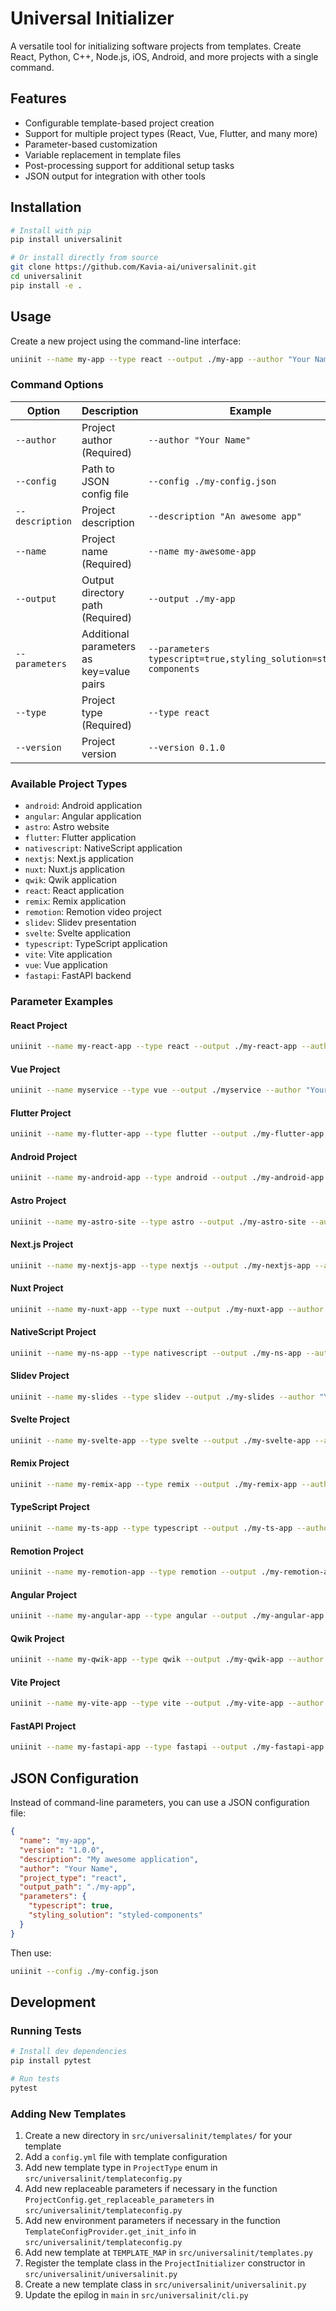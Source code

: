 # Universal Initializer

A versatile tool for initializing software projects from templates. Create React, Python, C++, Node.js, iOS, Android, and more projects with a single command.

## Features

- Configurable template-based project creation
- Support for multiple project types (React, Vue, Flutter, and many more)
- Parameter-based customization
- Variable replacement in template files
- Post-processing support for additional setup tasks
- JSON output for integration with other tools

## Installation

```bash
# Install with pip
pip install universalinit

# Or install directly from source
git clone https://github.com/Kavia-ai/universalinit.git
cd universalinit
pip install -e .
```

## Usage

Create a new project using the command-line interface:

```bash
uniinit --name my-app --type react --output ./my-app --author "Your Name" --parameters typescript=true,styling_solution=styled-components
```

### Command Options

| Option | Description | Example |
|--------|-------------|---------|
| `--author` | Project author (Required) | `--author "Your Name"` |
| `--config` | Path to JSON config file | `--config ./my-config.json` |
| `--description` | Project description | `--description "An awesome app"` |
| `--name` | Project name (Required) | `--name my-awesome-app` |
| `--output` | Output directory path (Required) | `--output ./my-app` |
| `--parameters` | Additional parameters as key=value pairs | `--parameters typescript=true,styling_solution=styled-components` |
| `--type` | Project type (Required) | `--type react` |
| `--version` | Project version | `--version 0.1.0` |

### Available Project Types

- `android`: Android application
- `angular`: Angular application
- `astro`: Astro website
- `flutter`: Flutter application
- `nativescript`: NativeScript application
- `nextjs`: Next.js application
- `nuxt`: Nuxt.js application
- `qwik`: Qwik application
- `react`: React application
- `remix`: Remix application
- `remotion`: Remotion video project
- `slidev`: Slidev presentation
- `svelte`: Svelte application
- `typescript`: TypeScript application
- `vite`: Vite application
- `vue`: Vue application
- `fastapi`: FastAPI backend

### Parameter Examples

#### React Project
```bash
uniinit --name my-react-app --type react --output ./my-react-app --author "Your Name" --parameters typescript=true,styling_solution=styled-components
```

#### Vue Project
```bash
uniinit --name myservice --type vue --output ./myservice --author "Your Name"
```

#### Flutter Project
```bash
uniinit --name my-flutter-app --type flutter --output ./my-flutter-app --author "Your Name"
```

#### Android Project
```bash
uniinit --name my-android-app --type android --output ./my-android-app --author "Your Name" --parameters min_sdk=24,target_sdk=34,gradle_version=8.12
```

#### Astro Project
```bash
uniinit --name my-astro-site --type astro --output ./my-astro-site --author "Your Name" --parameters typescript=true
```

#### Next.js Project
```bash
uniinit --name my-nextjs-app --type nextjs --output ./my-nextjs-app --author "Your Name" --parameters typescript=true,styling_solution=tailwind
```

#### Nuxt Project
```bash
uniinit --name my-nuxt-app --type nuxt --output ./my-nuxt-app --author "Your Name"
```

#### NativeScript Project
```bash
uniinit --name my-ns-app --type nativescript --output ./my-ns-app --author "Your Name" --parameters typescript=true
```

#### Slidev Project
```bash
uniinit --name my-slides --type slidev --output ./my-slides --author "Your Name"
```

#### Svelte Project
```bash
uniinit --name my-svelte-app --type svelte --output ./my-svelte-app --author "Your Name" --parameters typescript=true,styling_solution=css
```

#### Remix Project
```bash
uniinit --name my-remix-app --type remix --output ./my-remix-app --author "Your Name" --parameters typescript=true,styling_solution=tailwind
```

#### TypeScript Project
```bash
uniinit --name my-ts-app --type typescript --output ./my-ts-app --author "Your Name"
```

#### Remotion Project
```bash
uniinit --name my-remotion-app --type remotion --output ./my-remotion-app --author "Your Name"
```

#### Angular Project
```bash
uniinit --name my-angular-app --type angular --output ./my-angular-app --author "Your Name"
```

#### Qwik Project
```bash
uniinit --name my-qwik-app --type qwik --output ./my-qwik-app --author "Your Name"
```

#### Vite Project
```bash
uniinit --name my-vite-app --type vite --output ./my-vite-app --author "Your Name" --parameters typescript=true,framework=react
```

#### FastAPI Project
```bash
uniinit --name my-fastapi-app --type fastapi --output ./my-fastapi-app --author "Your Name"
```

## JSON Configuration

Instead of command-line parameters, you can use a JSON configuration file:

```json
{
  "name": "my-app",
  "version": "1.0.0",
  "description": "My awesome application",
  "author": "Your Name",
  "project_type": "react",
  "output_path": "./my-app",
  "parameters": {
    "typescript": true,
    "styling_solution": "styled-components"
  }
}
```

Then use:
```bash
uniinit --config ./my-config.json
```

## Development

### Running Tests

```bash
# Install dev dependencies
pip install pytest

# Run tests
pytest
```

### Adding New Templates

1. Create a new directory in `src/universalinit/templates/` for your template
2. Add a `config.yml` file with template configuration
3. Add new template type in `ProjectType` enum in `src/universalinit/templateconfig.py`
4. Add new replaceable parameters if necessary in the function `ProjectConfig.get_replaceable_parameters` in `src/universalinit/templateconfig.py`
5. Add new environment parameters if necessary in the function `TemplateConfigProvider.get_init_info` in `src/universalinit/templateconfig.py`
6. Add new template at `TEMPLATE_MAP` in `src/universalinit/templates.py`
7. Register the template class in the `ProjectInitializer` constructor in `src/universalinit/universalinit.py`
8. Create a new template class in `src/universalinit/universalinit.py`
9. Update the epilog in `main` in `src/universalinit/cli.py`
